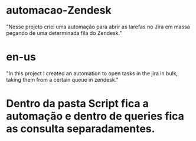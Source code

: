 # automacao-Zendesk
"Nesse projeto criei uma automação para abrir as tarefas no Jira em massa pegando de uma determinada fila do Zendesk."

# en-us
"In this project I created an automation to open tasks in the jira in bulk, taking them from a certain queue in zendesk."

# Dentro da pasta Script fica a automação e dentro de queries fica as consulta separadamentes.
